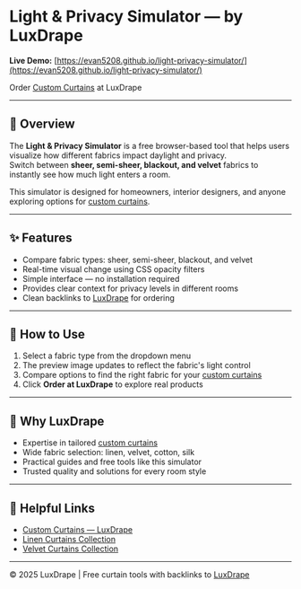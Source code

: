 # Light & Privacy Simulator — by LuxDrape

**Live Demo:** [https://evan5208.github.io/light-privacy-simulator/](https://evan5208.github.io/light-privacy-simulator/)

Order [Custom Curtains](https://luxdrape.com/) at LuxDrape

---

## 🌟 Overview
The **Light & Privacy Simulator** is a free browser-based tool that helps users visualize how different fabrics impact daylight and privacy.  
Switch between **sheer, semi-sheer, blackout, and velvet** fabrics to instantly see how much light enters a room.

This simulator is designed for homeowners, interior designers, and anyone exploring options for [custom curtains](https://luxdrape.com/).

---

## ✨ Features
- Compare fabric types: sheer, semi-sheer, blackout, and velvet  
- Real-time visual change using CSS opacity filters  
- Simple interface — no installation required  
- Provides clear context for privacy levels in different rooms  
- Clean backlinks to [LuxDrape](https://luxdrape.com/) for ordering

---

## 📖 How to Use
1. Select a fabric type from the dropdown menu  
2. The preview image updates to reflect the fabric's light control  
3. Compare options to find the right fabric for your [custom curtains](https://luxdrape.com/)  
4. Click **Order at LuxDrape** to explore real products  

---

## 🚀 Why LuxDrape
- Expertise in tailored [custom curtains](https://luxdrape.com/)  
- Wide fabric selection: linen, velvet, cotton, silk  
- Practical guides and free tools like this simulator  
- Trusted quality and solutions for every room style

---

## 🔗 Helpful Links
- [Custom Curtains — LuxDrape](https://luxdrape.com/)  
- [Linen Curtains Collection](https://luxdrape.com/collections/linen)  
- [Velvet Curtains Collection](https://luxdrape.com/collections/velvet)  

---

© 2025 LuxDrape | Free curtain tools with backlinks to [LuxDrape](https://luxdrape.com/)

